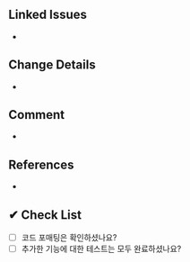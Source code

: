 <!--
✅ Resolve: #이슈번호 형태로 입력해 주세요.
ex) Resolve: #123
-->
## Linked Issues
- 

<!-- ✅ 변경 사항을 자세히 알려주세요. -->
## Change Details
- 

<!-- ✅ 추가로 전달할 내용이 있다면 적어주세요. -->
## Comment
-

<!-- ✅ 참고한 사이트가 있다면 공유해주세요. -->
## References
- 

## ✔ Check List

- [ ] 코드 포매팅은 확인하셨나요?
- [ ] 추가한 기능에 대한 테스트는 모두 완료하셨나요?
